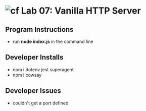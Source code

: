 ![cf](https://i.imgur.com/7v5ASc8.png) Lab 07: Vanilla HTTP Server
======

## Program Instructions
* run **node index.js** in the command line

## Developer Installs
* npm i dotenv jest superagent
* npm i cowsay

## Developer Issues
* couldn't get a port defined
